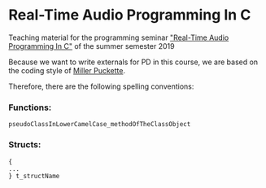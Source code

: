 # Real-Time Audio Programming In C
Teaching material for the programming seminar ["Real-Time Audio Programming In C"](https://www.ak.tu-berlin.de/menue/lehre/sommersemester_2019/real_time_audio_programmierung_in_c/) of the summer semester 2019 



Because we want to write externals for PD in this course, we are based on the coding style of [Miller Puckette](http://msp.ucsd.edu/).

Therefore, there are the following spelling conventions:

### Functions:
```pseudoClassInLowerCamelCase_methodOfTheClassObject```

### Structs:

```typedef struct _structName 
{
...
} t_structName

